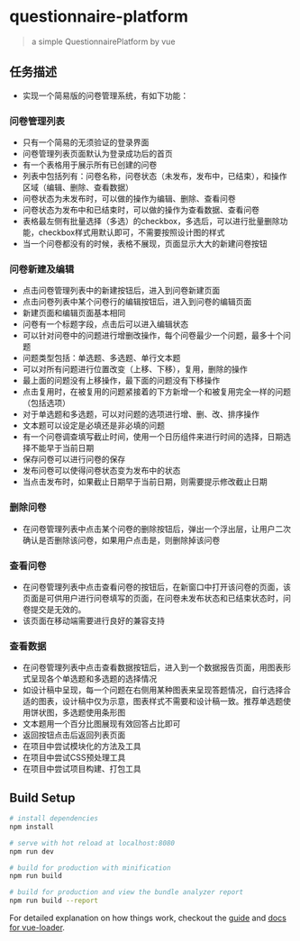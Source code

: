 # questionnaire-platform

> a simple QuestionnairePlatform by vue

## 任务描述
- 实现一个简易版的问卷管理系统，有如下功能：

### 问卷管理列表
- 只有一个简易的无须验证的登录界面
- 问卷管理列表页面默认为登录成功后的首页
- 有一个表格用于展示所有已创建的问卷
- 列表中包括列有：问卷名称，问卷状态（未发布，发布中，已结束），和操作区域（编辑、删除、查看数据）
- 问卷状态为未发布时，可以做的操作为编辑、删除、查看问卷
- 问卷状态为发布中和已结束时，可以做的操作为查看数据、查看问卷
- 表格最左侧有批量选择（多选）的checkbox，多选后，可以进行批量删除功能，checkbox样式用默认即可，不需要按照设计图的样式
- 当一个问卷都没有的时候，表格不展现，页面显示大大的新建问卷按钮

### 问卷新建及编辑
- 点击问卷管理列表中的新建按钮后，进入到问卷新建页面
- 点击问卷列表中某个问卷行的编辑按钮后，进入到问卷的编辑页面
- 新建页面和编辑页面基本相同
- 问卷有一个标题字段，点击后可以进入编辑状态
- 可以针对问卷中的问题进行增删改操作，每个问卷最少一个问题，最多十个问题
- 问题类型包括：单选题、多选题、单行文本题
- 可以对所有问题进行位置改变（上移、下移），复用，删除的操作
- 最上面的问题没有上移操作，最下面的问题没有下移操作
- 点击复用时，在被复用的问题紧接着的下方新增一个和被复用完全一样的问题（包括选项）
- 对于单选题和多选题，可以对问题的选项进行增、删、改、排序操作
- 文本题可以设定是必填还是非必填的问题
- 有一个问卷调查填写截止时间，使用一个日历组件来进行时间的选择，日期选择不能早于当前日期
- 保存问卷可以进行问卷的保存
- 发布问卷可以使得问卷状态变为发布中的状态
- 当点击发布时，如果截止日期早于当前日期，则需要提示修改截止日期

### 删除问卷
- 在问卷管理列表中点击某个问卷的删除按钮后，弹出一个浮出层，让用户二次确认是否删除该问卷，如果用户点击是，则删除掉该问卷

### 查看问卷
- 在问卷管理列表中点击查看问卷的按钮后，在新窗口中打开该问卷的页面，该页面是可供用户进行问卷填写的页面，在问卷未发布状态和已结束状态时，问卷提交是无效的。
- 该页面在移动端需要进行良好的兼容支持

### 查看数据
- 在问卷管理列表中点击查看数据按钮后，进入到一个数据报告页面，用图表形式呈现各个单选题和多选题的选择情况
- 如设计稿中呈现，每一个问题在右侧用某种图表来呈现答题情况，自行选择合适的图表，设计稿中仅为示意，图表样式不需要和设计稿一致。推荐单选题使用饼状图，多选题使用条形图
- 文本题用一个百分比图展现有效回答占比即可
- 返回按钮点击后返回列表页面
- 在项目中尝试模块化的方法及工具
- 在项目中尝试CSS预处理工具
- 在项目中尝试项目构建、打包工具

## Build Setup

``` bash
# install dependencies
npm install

# serve with hot reload at localhost:8080
npm run dev

# build for production with minification
npm run build

# build for production and view the bundle analyzer report
npm run build --report
```

For detailed explanation on how things work, checkout the [guide](http://vuejs-templates.github.io/webpack/) and [docs for vue-loader](http://vuejs.github.io/vue-loader).
